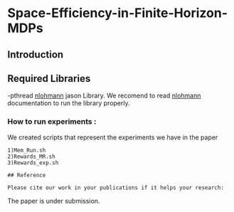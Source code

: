# Space-Efficiency-in-Finite-Horizon-MDPs
## **Introduction**

## Required Libraries
-pthread
[nlohmann](https://github.com/nlohmann/json) jason Library. We recomend to read [nlohmann](https://github.com/nlohmann/json) documentation to run the library properly.

### How to run experiments :
We created scripts that represent the experiments we have in the paper
```shell
1)Mem_Run.sh 
2)Rewards_MR.sh
3)Rewards_exp.sh

## Reference

Please cite our work in your publications if it helps your research:

```
The paper is under submission. 
```  
